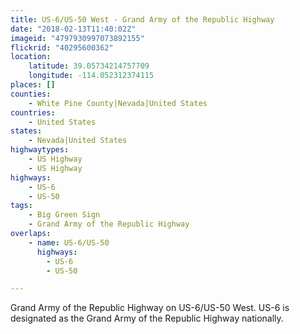 ```yaml
---
title: US-6/US-50 West - Grand Army of the Republic Highway
date: "2018-02-13T11:40:02Z"
imageid: "4797930997073892155"
flickrid: "40295600362"
location:
    latitude: 39.05734214757709
    longitude: -114.052312374115
places: []
counties:
    - White Pine County|Nevada|United States
countries:
    - United States
states:
    - Nevada|United States
highwaytypes:
    - US Highway
    - US Highway
highways:
    - US-6
    - US-50
tags:
    - Big Green Sign
    - Grand Army of the Republic Highway
overlaps:
    - name: US-6/US-50
      highways:
        - US-6
        - US-50

---
```

Grand Army of the Republic Highway on US-6/US-50 West.  US-6 is designated as the Grand Army of the Republic Highway nationally.